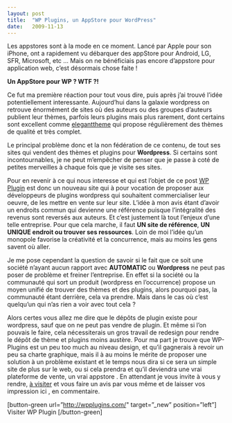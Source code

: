 ```yaml
---
layout:	post
title:	"WP Plugins, un AppStore pour WordPress"
date:	2009-11-13
---
```


  Les appstores sont à la mode en ce moment. Lancé par Apple pour son iPhone, ont a rapidement vu débarquer des appStore pour Android, LG, SFR, Microsoft, etc … Mais on ne bénéficiais pas encore d’appstore pour application web, c’est désormais chose faite !

**Un AppStore pour WP ? WTF ?!**

Ce fut ma première réaction pour tout vous dire, puis après j’ai trouvé l’idée potentiellement interessante. Aujourd’hui dans la galaxie wordpress on retrouve énormément de sites où des auteurs ou des groupes d’auteurs publient leur thèmes, parfois leurs plugins mais plus rarement, dont certains sont excellent comme [eleganttheme](http://www.elegantthemes.com/affiliates/idevaffiliate.php?id=260) qui propose régulièrement des thèmes de qualité et très complet.

Le principal problème donc et la non fédération de ce contenu, de tout ses sites qui vendent des thèmes et plugins pour **Wordpress**. Si certains sont incontournables, je ne peut m’empêcher de penser que je passe à coté de petites merveilles à chaque fois que je visite ses sites.

Pour en revenir à ce qui nous interesse et qui est l’objet de ce post [WP Plugin](http://wpplugins.com/) est donc un nouveau site qui à pour vocation de proposer aux développeurs de plugins wordpress qui souhaitent commercialiser leur oeuvre, de les mettre en vente sur leur site. L’idée à mon avis étant d’avoir un endroits commun qui devienne une référence puisque l’intégralité des revenus sont reversés aux auteurs. Et c’est justement là tout l’enjeux d’une telle entreprise. Pour que cela marche, il faut **UN site de référence**, **UN UNIQUE endroit ou trouver ses ressources**. Loin de moi l’idée qu’un monopole favorise la créativité et la concurrence, mais au moins les gens savent où aller.

Je me pose cependant la question de savoir si le fait que ce soit une société n’ayant aucun rapport avec **AUTOMATIC** ou **Wordpress** ne peut pas poser de problème et freiner l’entreprise. En effet si la société ou la communauté qui sort un produit (wordpress en l’occurrence) propose un moyen unifié de trouver des thèmes et des plugins, alors pourquoi pas, la communauté étant derrière, cela va prendre. Mais dans le cas où c’est quelqu’un qui n’as rien a voir avec tout cela ?

Alors certes vous allez me dire que le dépôts de plugin existe pour wordpress, sauf que on ne peut pas vendre de plugin. Et même si l’on pouvais le faire, cela nécessiterais un gros travail de redesign pour rendre le dépôt de thème et plugins moins austère. Pour ma part je trouve que WP-Plugins est un peu too much au niveau design, et qu’il gagnerais à revoir un peu sa charte graphique, mais il à au moins le mérite de proposer une solution à un problème existant et le temps nous dira si ce sera un simple site de plus sur le web, ou si cela prendra et qu’il deviendra une vrai plateforme de vente, un vrai appstore . En attendant je vous invite à vous y rendre, [à visiter](http://wpplugins.com/) et vous faire un avis par vous même et de laisser vos impression ici , en commentaire.

[button-green url=”http://wpplugins.com/" target=”\_new” position=”left”] Visiter WP Plugin [/button-green]

  